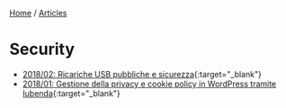 [Home](/) / [Articles](/docs/articles)
# Security

* [2018/02: Ricariche USB pubbliche e sicurezza](2018-02/Ricariche%20USB%20pubbliche%20e%20sicurezza.pdf){:target="_blank"}
* [2018/01: Gestione della privacy e cookie policy in WordPress tramite Iubenda](2018-01/Gestione%20della%20privacy%20e%20cookie%20policy%20in%20WordPress%20tramite%20Iubenda.pdf){:target="_blank"}
